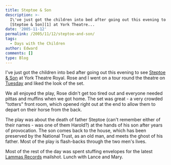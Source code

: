 ```yaml
---
title: Steptoe & Son
description: >-
  I\'ve just got the children into bed after going out this evening to see
  [Steptoe & Son][1] at York Theatre...
date: '2005-11-12'
permalink: /2005/11/12/steptoe-and-son/
tags:
  - Days with the Children
author: Edward
comments: []
type: Blog
---
```


I\'ve just got the children into bed after going out this evening to see
[Steptoe & Son][1] at York Theatre Royal. Rose and I went on a tour
round the theatre on [Tuesday][2] and liked the look of the set.

We all enjoyed the play, Rose didn\'t get too tired out and everyone
needed pittas and muffins when we got home. The set was great - a very
crowded \"totters\" front room, which opened right out at the end to
allow them to depart on their horse from the back.

The play was about the death of father Steptoe (can\'t remember either
of their names - was one of them Harold?) at the hands of his son after
years of provocation. The son comes back to the house, which has been
preserved by the National Trust, as an old man, and meets the ghost of
his father. Most of the play is flash-backs through the two men\'s
lives.

Most of the rest of the day was spent stuffing envelopes for the latest
[Lammas Records][3] mailshot. Lunch with Lance and Mary.



[1]: https://www.yorktheatreroyal.co.uk/archive-events/events134.shtml
[2]: https://tarrant.org.uk/2005/11/08/theatre-trip-toby-home/
[3]: https://www.lammas.co.uk

